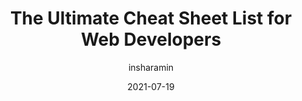 ---
author: insharamin
date: 2021-07-19
publisher: thepracticaldev
tags:
  - cheat-sheets
  - html
  - css
  - javascript
target_url: https://dev.to/insha/the-ultimate-cheat-sheet-list-for-web-developers-2i9i
title: The Ultimate Cheat Sheet List for Web Developers
---